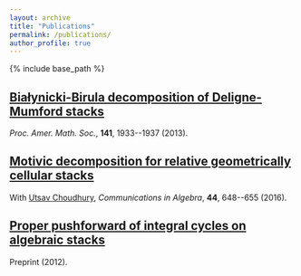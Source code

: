 ```yaml
---
layout: archive
title: "Publications"
permalink: /publications/
author_profile: true
---
```


{% include base_path %}

## [Białynicki-Birula decomposition of Deligne-Mumford stacks](/files/bb.pdf)

_Proc. Amer. Math. Soc._, __141__, 1933--1937 (2013).

## [Motivic decomposition for relative geometrically cellular stacks](/files/cell-stacks.pdf)

With [Utsav Choudhury](http://www.iiserkol.ac.in/people/faculty/dms/utsav-choudhury), _Communications in Algebra_, __44__, 648--655 (2016).

## [Proper pushforward of integral cycles on algebraic stacks](/files/stacks-pp.pdf)

Preprint (2012).
